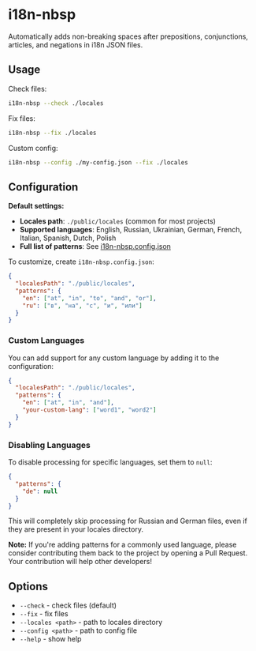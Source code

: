 # i18n-nbsp

Automatically adds non-breaking spaces after prepositions, conjunctions, articles, and negations in i18n JSON files.

## Usage

Check files:
```bash
i18n-nbsp --check ./locales
```

Fix files:
```bash
i18n-nbsp --fix ./locales
```

Custom config:
```bash
i18n-nbsp --config ./my-config.json --fix ./locales
```

## Configuration

**Default settings:**
- **Locales path**: `./public/locales` (common for most projects)
- **Supported languages**: English, Russian, Ukrainian, German, French, Italian, Spanish, Dutch, Polish
- **Full list of patterns**: See [i18n-nbsp.config.json](./i18n-nbsp.config.json)

To customize, create `i18n-nbsp.config.json`:

```json
{
  "localesPath": "./public/locales",
  "patterns": {
    "en": ["at", "in", "to", "and", "or"],
    "ru": ["в", "на", "с", "и", "или"]
  }
}
```

### Custom Languages

You can add support for any custom language by adding it to the configuration:

```json
{
  "localesPath": "./public/locales",
  "patterns": {
    "en": ["at", "in", "and"],
    "your-custom-lang": ["word1", "word2"]
  }
}
```

### Disabling Languages

To disable processing for specific languages, set them to `null`:

```json
{
  "patterns": {
    "de": null
  }
}
```

This will completely skip processing for Russian and German files, even if they are present in your locales directory.

**Note:** If you're adding patterns for a commonly used language, please consider contributing them back to the project by opening a Pull Request. Your contribution will help other developers!

## Options

- `--check` - check files (default)
- `--fix` - fix files
- `--locales <path>` - path to locales directory
- `--config <path>` - path to config file
- `--help` - show help
